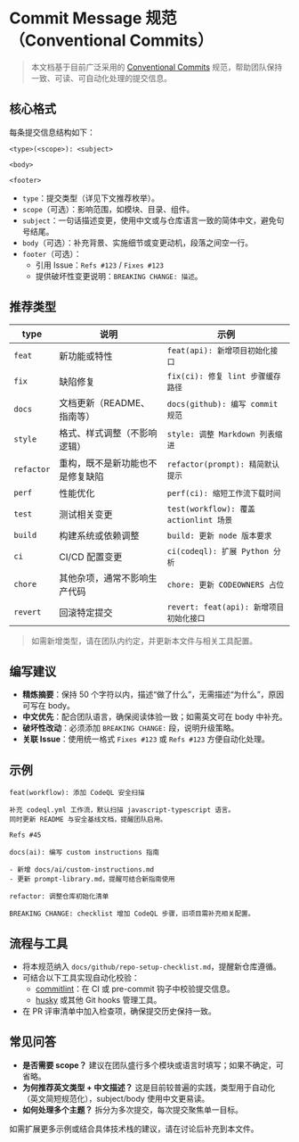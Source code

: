 # Commit Message 规范（Conventional Commits）

> 本文档基于目前广泛采用的 [Conventional Commits](https://www.conventionalcommits.org/) 规范，帮助团队保持一致、可读、可自动化处理的提交信息。

## 核心格式
每条提交信息结构如下：
```
<type>(<scope>): <subject>

<body>

<footer>
```

- `type`：提交类型（详见下文推荐枚举）。
- `scope`（可选）：影响范围，如模块、目录、组件。
- `subject`：一句话描述变更，使用中文或与仓库语言一致的简体中文，避免句号结尾。
- `body`（可选）：补充背景、实施细节或变更动机，段落之间空一行。
- `footer`（可选）：
  - 引用 Issue：`Refs #123` / `Fixes #123`
  - 提供破坏性变更说明：`BREAKING CHANGE: 描述`。

## 推荐类型
| type | 说明 | 示例 |
| ---- | ---- | ---- |
| `feat` | 新功能或特性 | `feat(api): 新增项目初始化接口` |
| `fix` | 缺陷修复 | `fix(ci): 修复 lint 步骤缓存路径` |
| `docs` | 文档更新（README、指南等） | `docs(github): 编写 commit 规范` |
| `style` | 格式、样式调整（不影响逻辑） | `style: 调整 Markdown 列表缩进` |
| `refactor` | 重构，既不是新功能也不是修复缺陷 | `refactor(prompt): 精简默认提示` |
| `perf` | 性能优化 | `perf(ci): 缩短工作流下载时间` |
| `test` | 测试相关变更 | `test(workflow): 覆盖 actionlint 场景` |
| `build` | 构建系统或依赖调整 | `build: 更新 node 版本要求` |
| `ci` | CI/CD 配置变更 | `ci(codeql): 扩展 Python 分析` |
| `chore` | 其他杂项，通常不影响生产代码 | `chore: 更新 CODEOWNERS 占位` |
| `revert` | 回滚特定提交 | `revert: feat(api): 新增项目初始化接口` |

> 如需新增类型，请在团队内约定，并更新本文件与相关工具配置。

## 编写建议
- **精炼摘要**：保持 50 个字符以内，描述“做了什么”，无需描述“为什么”，原因可写在 body。
- **中文优先**：配合团队语言，确保阅读体验一致；如需英文可在 body 中补充。
- **破坏性改动**：必须添加 `BREAKING CHANGE:` 段，说明升级策略。
- **关联 Issue**：使用统一格式 `Fixes #123` 或 `Refs #123` 方便自动化处理。

## 示例
```
feat(workflow): 添加 CodeQL 安全扫描

补充 codeql.yml 工作流，默认扫描 javascript-typescript 语言。
同时更新 README 与安全基线文档，提醒团队启用。

Refs #45
```
```
docs(ai): 编写 custom instructions 指南

- 新增 docs/ai/custom-instructions.md
- 更新 prompt-library.md，提醒可结合新指南使用
```
```
refactor: 调整仓库初始化清单

BREAKING CHANGE: checklist 增加 CodeQL 步骤，旧项目需补充相关配置。
```

## 流程与工具
- 将本规范纳入 `docs/github/repo-setup-checklist.md`，提醒新仓库遵循。
- 可结合以下工具实现自动化校验：
  - [commitlint](https://commitlint.js.org/)：在 CI 或 pre-commit 钩子中校验提交信息。
  - [husky](https://typicode.github.io/husky/) 或其他 Git hooks 管理工具。
- 在 PR 评审清单中加入检查项，确保提交历史保持一致。

## 常见问答
- **是否需要 scope？** 建议在团队盛行多个模块或语言时填写；如果不确定，可省略。
- **为何推荐英文类型 + 中文描述？** 这是目前较普遍的实践，类型用于自动化（英文简短规范化），subject/body 使用中文更易读。
- **如何处理多个主题？** 拆分为多次提交，每次提交聚焦单一目标。

如需扩展更多示例或结合具体技术栈的建议，请在讨论后补充到本文件。